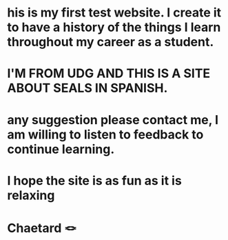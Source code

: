 # his is my first test website. I create it to have a history of the things I learn throughout my career as a student.
# I'M FROM UDG AND THIS IS A SITE ABOUT SEALS IN SPANISH.
# any suggestion please contact me, I am willing to listen to feedback to continue learning.
# I hope the site is as fun as it is relaxing

# Chaetard 🪢
